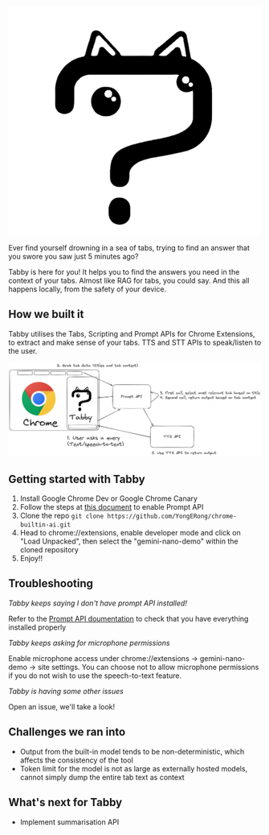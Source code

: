 ![Tabby](https://github.com/YongERong/chrome-builtin-ai/blob/main/tabby.png?raw=True)

Ever find yourself drowning in a sea of tabs, trying to find an answer that you swore you saw just 5 minutes ago?

Tabby is here for you! It helps you to find the answers you need in the context of your tabs. Almost like RAG for tabs, you could say. And this all happens locally, from the safety of your device.

## How we built it
Tabby utilises the Tabs, Scripting and Prompt APIs for Chrome Extensions, to extract and make sense of your tabs. TTS and STT APIs to speak/listen to the user.

![Tabby_flow](https://github.com/YongERong/chrome-builtin-ai/blob/main/Tabby_flow.png?raw=True)

## Getting started with Tabby
1. Install Google Chrome Dev or Google Chrome Canary
2. Follow the steps at [this document](https://docs.google.com/document/d/1VG8HIyz361zGduWgNG7R_R8Xkv0OOJ8b5C9QKeCjU0c/edit?usp=drivesdk) to enable Prompt API
3. Clone the repo
```git clone https://github.com/YongERong/chrome-builtin-ai.git```
4. Head to chrome://extensions, enable developer mode and click on "Load Unpacked", then select the "gemini-nano-demo" within the cloned repository
5. Enjoy!!

## Troubleshooting
*Tabby keeps saying I don't have prompt API installed!*

Refer to the [Prompt API doumentation](https://docs.google.com/document/d/1VG8HIyz361zGduWgNG7R_R8Xkv0OOJ8b5C9QKeCjU0c/edit?usp=drivesdk) to check that you have everything installed properly

*Tabby keeps asking for microphone permissions*

Enable microphone access under chrome://extensions -> gemini-nano-demo -> site settings. You can choose not to allow microphone permissions if you do not wish to use the speech-to-text feature.

*Tabby is having some other issues*

Open an issue, we'll take a look!


## Challenges we ran into
- Output from the built-in model tends to be non-deterministic, which affects the consistency of the tool
- Token limit for the model is not as large as externally hosted models, cannot simply dump the entire tab text as context



## What's next for Tabby
- Implement summarisation API
